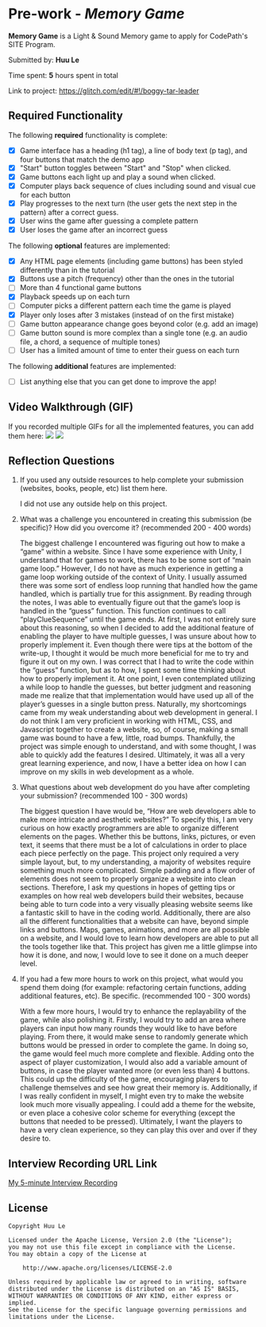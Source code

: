 # Pre-work - *Memory Game*

**Memory Game** is a Light & Sound Memory game to apply for CodePath's SITE Program. 

Submitted by: **Huu Le**

Time spent: **5** hours spent in total

Link to project: https://glitch.com/edit/#!/boggy-tar-leader

## Required Functionality

The following **required** functionality is complete:

* [X] Game interface has a heading (h1 tag), a line of body text (p tag), and four buttons that match the demo app
* [X] "Start" button toggles between "Start" and "Stop" when clicked. 
* [X] Game buttons each light up and play a sound when clicked. 
* [X] Computer plays back sequence of clues including sound and visual cue for each button
* [X] Play progresses to the next turn (the user gets the next step in the pattern) after a correct guess. 
* [X] User wins the game after guessing a complete pattern
* [X] User loses the game after an incorrect guess

The following **optional** features are implemented:

* [X] Any HTML page elements (including game buttons) has been styled differently than in the tutorial
* [X] Buttons use a pitch (frequency) other than the ones in the tutorial
* [ ] More than 4 functional game buttons
* [X] Playback speeds up on each turn
* [ ] Computer picks a different pattern each time the game is played
* [X] Player only loses after 3 mistakes (instead of on the first mistake)
* [ ] Game button appearance change goes beyond color (e.g. add an image)
* [ ] Game button sound is more complex than a single tone (e.g. an audio file, a chord, a sequence of multiple tones)
* [ ] User has a limited amount of time to enter their guess on each turn

The following **additional** features are implemented:

- [ ] List anything else that you can get done to improve the app!

## Video Walkthrough (GIF)

If you recorded multiple GIFs for all the implemented features, you can add them here:
![](https://i.imgur.com/Z20tYTf.gif)
![](https://i.imgur.com/aSBnO13.gif)

## Reflection Questions
1. If you used any outside resources to help complete your submission (websites, books, people, etc) list them here. 

    I did not use any outside help on this project.

2. What was a challenge you encountered in creating this submission (be specific)? How did you overcome it? (recommended 200 - 400 words) 

    The biggest challenge I encountered was figuring out how to make a “game” within a website. Since I have some experience with Unity, I understand that for games to work, there has to be some sort of “main game loop.” However, I do not have as much experience in getting a game loop working outside of the context of Unity. I usually assumed there was some sort of endless loop running that handled how the game handled, which is partially true for this assignment. By reading through the notes, I was able to eventually figure out that the game’s loop is handled in the “guess” function. This function continues to call “playClueSequence” until the game ends. At first, I was not entirely sure about this reasoning, so when I decided to add the additional feature of enabling the player to have multiple guesses, I was unsure about how to properly implement it. Even though there were tips at the bottom of the write-up, I thought it would be much more beneficial for me to try and figure it out on my own. I was correct that I had to write the code within the “guess” function, but as to how, I spent some time thinking about how to properly implement it. At one point, I even contemplated utilizing a while loop to handle the guesses, but better judgment and reasoning made me realize that that implementation would have used up all of the player’s guesses in a single button press. Naturally, my shortcomings came from my weak understanding about web development in general. I do not think I am very proficient in working with HTML, CSS, and Javascript together to create a website, so, of course, making a small game was bound to have a few, little, road bumps. Thankfully, the project was simple enough to understand, and with some thought, I was able to quickly add the features I desired. Ultimately, it was all a very great learning experience, and now, I have a better idea on how I can improve on my skills in web development as a whole.
3. What questions about web development do you have after completing your submission? (recommended 100 - 300 words) 

    The biggest question I have would be, “How are web developers able to make more intricate and aesthetic websites?” To specify this, I am very curious on how exactly programmers are able to organize different elements on the pages. Whether this be buttons, links, pictures, or even text, it seems that there must be a lot of calculations in order to place each piece perfectly on the page. This project only required a very simple layout, but, to my understanding, a majority of websites require something much more complicated. Simple padding and a flow order of elements does not seem to properly organize a website into clean sections. Therefore, I ask my questions in hopes of getting tips or examples on how real web developers build their websites, because being able to turn code into a very visually pleasing website seems like a fantastic skill to have in the coding world. Additionally, there are also all the different functionalities that a website can have, beyond simple links and buttons. Maps, games, animations, and more are all possible on a website, and I would love to learn how developers are able to put all the tools together like that. This project has given me a little glimpse into how it is done, and now, I would love to see it done on a much deeper level.

4. If you had a few more hours to work on this project, what would you spend them doing (for example: refactoring certain functions, adding additional features, etc). Be specific. (recommended 100 - 300 words) 

    With a few more hours, I would try to enhance the replayability of the game, while also polishing it. Firstly, I would try to add an area where players can input how many rounds they would like to have before playing. From there, it would make sense to randomly generate which buttons would be pressed in order to complete the game. In doing so, the game would feel much more complete and flexible. Adding onto the aspect of player customization, I would also add a variable amount of buttons, in case the player wanted more (or even less than) 4 buttons. This could up the difficulty of the game, encouraging players to challenge themselves and see how great their memory is. Additionally, if I was really confident in myself, I might even try to make the website look much more visually appealing. I could add a theme for the website, or even place a cohesive color scheme for everything (except the buttons that needed to be pressed). Ultimately, I want the players to have a very clean experience, so they can play this over and over if they desire to.



## Interview Recording URL Link

[My 5-minute Interview Recording](https://youtu.be/zr-KvSAhcMw)


## License

    Copyright Huu Le

    Licensed under the Apache License, Version 2.0 (the "License");
    you may not use this file except in compliance with the License.
    You may obtain a copy of the License at

        http://www.apache.org/licenses/LICENSE-2.0

    Unless required by applicable law or agreed to in writing, software
    distributed under the License is distributed on an "AS IS" BASIS,
    WITHOUT WARRANTIES OR CONDITIONS OF ANY KIND, either express or implied.
    See the License for the specific language governing permissions and
    limitations under the License.
